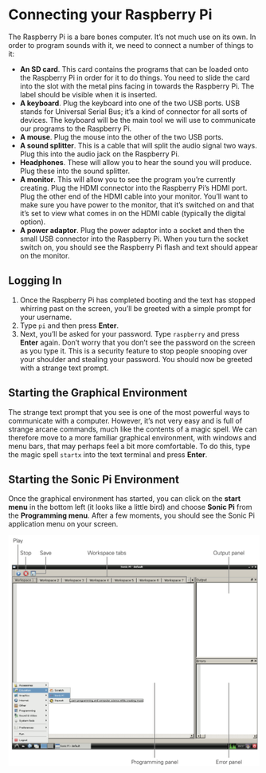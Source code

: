 # Connecting your Raspberry Pi

The Raspberry Pi is a bare bones computer. It’s not much use on its own. In order to program sounds with it, we need to connect a number of things to it:

- **An SD card**. This card contains the programs that can be loaded onto the Raspberry Pi in order for it to do things. You need to slide the card into the slot with the metal pins facing in towards the Raspberry Pi. The label should be visible when it is inserted.
- **A keyboard**. Plug the keyboard into one of the two USB ports. USB stands for Universal Serial Bus; it’s a kind of connector for all sorts of devices. The keyboard will be the main tool we will use to communicate our programs to the Raspberry Pi.
- **A mouse**. Plug the mouse into the other of the two USB ports.
- **A sound splitter**. This is a cable that will split the audio signal two ways. Plug this into the
audio jack on the Raspberry Pi.
- **Headphones**. These will allow you to hear the sound you will produce. Plug these into the sound splitter.
- **A monitor**. This will allow you to see the program you’re currently creating. Plug the HDMI connector into the Raspberry Pi’s HDMI port. Plug the other end of the HDMI cable into your monitor. You’ll want to make sure you have power to the monitor, that it’s switched on and that it’s set to view what comes in on the HDMI cable (typically the digital option).
- **A power adaptor**. Plug the power adaptor into a socket and then the small USB connector into the Raspberry Pi. When you turn the socket switch on, you should see the Raspberry Pi flash and text should appear on the monitor.

## Logging In

1. Once the Raspberry Pi has completed booting and the text has stopped whirring past on the screen, you’ll be greeted with a simple prompt for your username. 
2. Type `pi` and then press **Enter**. 
3. Next, you’ll be asked for your password. Type `raspberry` and press **Enter** again. Don’t worry that you don’t see the password on the screen as you type it. This is a security feature to stop people snooping over your shoulder and stealing your password. You should now be greeted with a strange text prompt.

## Starting the Graphical Environment

The strange text prompt that you see is one of the most powerful ways to communicate with a computer. However, it’s not very easy and is full of strange arcane commands, much like the contents of a magic spell. We can therefore move to a more familiar graphical environment, with windows and menu bars, that may perhaps feel a bit more comfortable. To do this, type the magic spell `startx` into the text terminal and press **Enter**.

## Starting the Sonic Pi Environment

Once the graphical environment has started, you can click on the **start menu** in the bottom left (it looks like a little bird) and choose **Sonic Pi** from the **Programming menu**. After a few moments, you should see the Sonic Pi application menu on your screen.

![](Sonic_pi.png "Sonic Pi Interface")
